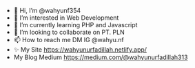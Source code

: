 - 👋 Hi, I’m @wahyunf354
- 👀 I’m interested in Web Development
- 🌱 I’m currently learning PHP and Javascript
- 💞️ I’m looking to collaborate on PT. PLN
- 📫 How to reach me DM IG @wahyu.nf
- ✨ My Site https://wahyunurfadillah.netlify.app/
- My Blog Medium https://medium.com/@wahyunurfadillah313
<!---
wahyunf354/wahyunf354 is a ✨ special ✨ repository because its `README.md` (this file) appears on your GitHub profile.
You can click the Preview link to take a look at your changes.
--->
